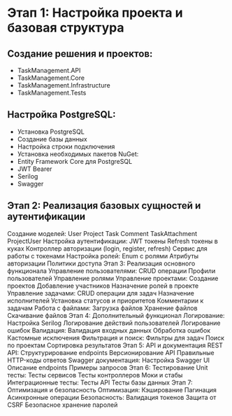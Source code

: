 # Этап 1: Настройка проекта и базовая структура #
## Создание решения и проектов: ##
- TaskManagement.API
- TaskManagement.Core
- TaskManagement.Infrastructure
- TaskManagement.Tests
## Настройка PostgreSQL: ## 
- Установка PostgreSQL
- Создание базы данных
- Настройка строки подключения
- Установка необходимых пакетов NuGet:
- Entity Framework Core для PostgreSQL
- JWT Bearer
- Serilog
- Swagger  
##  Этап 2: Реализация базовых сущностей и аутентификации ##  
Создание моделей:
User
Project
Task
Comment
TaskAttachment
ProjectUser
Настройка аутентификации:
JWT токены
Refresh токены в куках
Контроллер авторизации (login, register, refresh)
Сервис для работы с токенами
Настройка ролей:
Enum с ролями
Атрибуты авторизации
Политики доступа
Этап 3: Реализация основного функционала
Управление пользователями:
CRUD операции
Профили пользователей
Управление ролями
Управление проектами:
Создание проектов
Добавление участников
Назначение ролей в проекте
Управление задачами:
CRUD операции для задач
Назначение исполнителей
Установка статусов и приоритетов
Комментарии к задачам
Работа с файлами:
Загрузка файлов
Хранение файлов
Скачивание файлов
Этап 4: Дополнительный функционал
Логирование:
Настройка Serilog
Логирование действий пользователей
Логирование ошибок
Валидация:
Валидация входных данных
Обработка ошибок
Кастомные исключения
Фильтрация и поиск:
Фильтры для задач
Поиск по проектам
Сортировка результатов
Этап 5: API и документация
REST API:
Структурирование endpoints
Версионирование API
Правильные HTTP-коды ответов
Swagger документация:
Настройка Swagger UI
Описание endpoints
Примеры запросов
Этап 6: Тестирование
Unit тесты:
Тесты сервисов
Тесты контроллеров
Моки и стабы
Интеграционные тесты:
Тесты API
Тесты базы данных
Этап 7: Оптимизация и безопасность
Оптимизация:
Кэширование
Пагинация
Асинхронные операции
Безопасность:
Валидация токенов
Защита от CSRF
Безопасное хранение паролей
